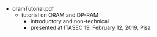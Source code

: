 
* oramTutorial.pdf
    * tutorial on ORAM and DP-RAM
        * introductory and non-technical
        * presented at ITASEC 19, February 12, 2019, Pisa
